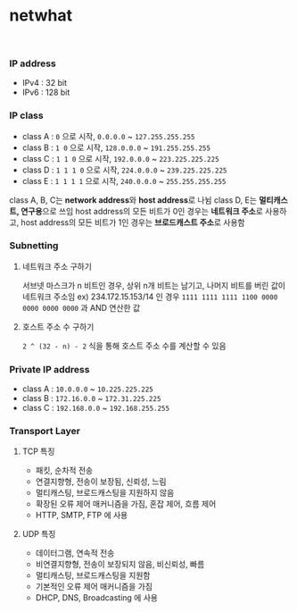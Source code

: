 # netwhat

<br>

### IP address

- IPv4 : 32 bit
- IPv6 : 128 bit

### IP class

- class A : `0` 으로 시작, `0.0.0.0` ~ `127.255.255.255`
- class B : `1 0` 으로 시작, `128.0.0.0` ~ `191.255.255.255`
- class C : `1 1 0` 으로 시작, `192.0.0.0` ~ `223.225.225.225`
- class D : `1 1 1 0` 으로 시작, `224.0.0.0` ~ `239.225.225.225`
- class E : `1 1 1 1` 으로 시작, `240.0.0.0` ~ `255.255.255.255`

class A, B, C는 **network address**와 **host address**로 나뉨
class D, E는 **멀티캐스트, 연구용**으로 쓰임
host address의 모든 비트가 0인 경우는 **네트워크 주소**로 사용하고,
host address의 모든 비트가 1인 경우는 **브로드캐스트 주소**로 사용함

### Subnetting

1. 네트워크 주소 구하기

	서브넷 마스크가 n 비트인 경우, 상위 n개 비트는 남기고, 나머지 비트를 버린 값이 네트워크 주소임
	ex) 234.172.15.153/14 인 경우 `1111 1111 1111 1100 0000 0000 0000 0000` 과 AND 연산한 값

2. 호스트 주소 수 구하기

    `2 ^ (32 - n) - 2`  식을 통해 호스트 주소 수를 계산할 수 있음

### Private IP address

- class A : `10.0.0.0` ~ `10.225.225.225`
- class B : `172.16.0.0` ~ `172.31.225.225`
- class C : `192.168.0.0` ~ `192.168.255.255`

### Transport Layer

1. TCP 특징
   - 패킷, 순차적 전송
   - 연결지향형, 전송이 보장됨, 신뢰성, 느림
   - 멀티캐스팅, 브로드캐스팅을 지원하지 않음
   - 확장된 오류 제어 매커니즘을 가짐, 혼잡 제어, 흐름 제어
   - HTTP, SMTP, FTP 에 사용

2. UDP 특징
   - 데이터그램, 연속적 전송
   - 비연결지향형, 전송이 보장되지 않음, 비신뢰성, 빠름
   - 멀티캐스팅, 브로드캐스팅을 지원함
   - 기본적인 오류 제어 매커니즘을 가짐
   - DHCP, DNS, Broadcasting 에 사용
